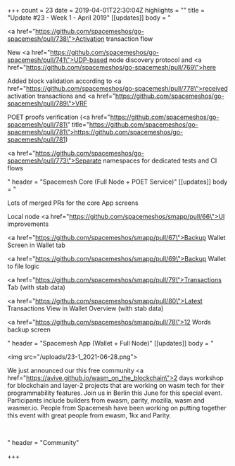 +++
count = 23
date = 2019-04-01T22:30:04Z
highlights = ""
title = "Update #23 - Week 1 - April 2019"
[[updates]]
body = "<p><a href=\"https://github.com/spacemeshos/go-spacemesh/pull/738\">Activation transaction flow</a></p><p>New <a href=\"https://github.com/spacemeshos/go-spacemesh/pull/741\">UDP-based node discovery protocol</a> and <a href=\"https://github.com/spacemeshos/go-spacemesh/pull/769\">here</a></p><p>Added block validation according to <a href=\"https://github.com/spacemeshos/go-spacemesh/pull/778\">received activation transactions</a> and <a href=\"https://github.com/spacemeshos/go-spacemesh/pull/789\">VRF</a></p><p>POET proofs verification (<a href=\"https://github.com/spacemeshos/go-spacemesh/pull/781\" title=\"https://github.com/spacemeshos/go-spacemesh/pull/781\">https://github.com/spacemeshos/go-spacemesh/pull/781</a>)</p><p><a href=\"https://github.com/spacemeshos/go-spacemesh/pull/773\">Separate namespaces</a> for dedicated tests and CI flows</p>"
header = "Spacemesh Core (Full Node + POET Service)"
[[updates]]
body = "<p>Lots of merged PRs for the core App screens</p><p>Local node <a href=\"https://github.com/spacemeshos/smapp/pull/66\">UI improvements</a></p><p><a href=\"https://github.com/spacemeshos/smapp/pull/67\">Backup Wallet Screen</a> in Wallet tab</p><p><a href=\"https://github.com/spacemeshos/smapp/pull/69\">Backup Wallet to file logic</a></p><p><a href=\"https://github.com/spacemeshos/smapp/pull/79\">Transactions Tab</a> (with stab data)</p><p><a href=\"https://github.com/spacemeshos/smapp/pull/80\">Latest Transactions View</a> in Wallet Overview (with stab data)</p><p><a href=\"https://github.com/spacemeshos/smapp/pull/78\">12 Words backup screen</a></p>"
header = "Spacemesh App (Wallet + Full Node)"
[[updates]]
body = "<p><img src=\"/uploads/23-1_2021-06-28.png\"></p><p>We just announced our this free community <a href=\"https://avive.github.io/wasm_on_the_blockchain\">2 days workshop</a> for blockchain and layer-2 projects that are working on wasm tech for their programmability features. Join us in Berlin this June for this special event. Participants include builders from ewasm, parity, mozilla, wasm and wasmer.io. People from Spacemesh have been working on putting together this event with great people from ewasm, 1kx and Parity.</p><p><br></p>"
header = "Community"

+++
